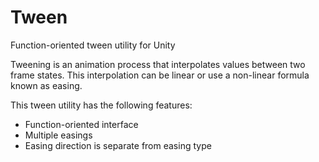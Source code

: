 # Tween
Function-oriented tween utility for Unity

Tweening is an animation process that interpolates values between two frame states. This interpolation can be linear or use a non-linear formula known as easing.

This tween utility has the following features:

* Function-oriented interface
* Multiple easings
* Easing direction is separate from easing type
